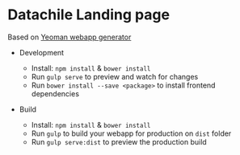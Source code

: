 # Datachile Landing page

Based on [Yeoman webapp generator](https://github.com/yeoman/generator-webapp)

* Development

  - Install: `npm install` & `bower install`
  - Run `gulp serve` to preview and watch for changes
  - Run `bower install --save <package>` to install frontend dependencies

* Build
  - Install: `npm install` & `bower install`
  - Run `gulp` to build your webapp for production on `dist` folder
  - Run `gulp serve:dist` to preview the production build

